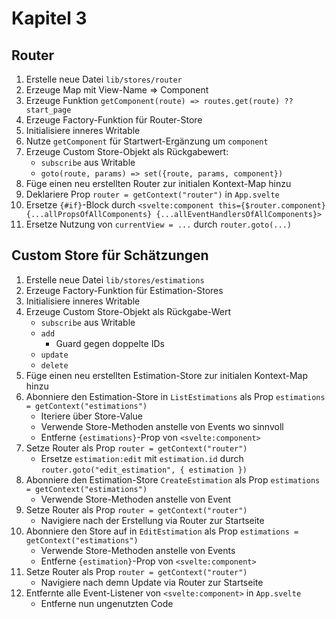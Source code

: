 # Kapitel 3

## Router

1. Erstelle neue Datei `lib/stores/router`
2. Erzeuge Map mit View-Name => Component
3. Erzeuge Funktion `getComponent(route) => routes.get(route) ?? start_page`
4. Erzeuge Factory-Funktion für Router-Store
5. Initialisiere inneres Writable
6. Nutze `getComponent` für Startwert-Ergänzung um `component`
7. Erzeuge Custom Store-Objekt als Rückgabewert:
   - `subscribe` aus Writable
   - `goto(route, params) => set({route, params, component})`
8. Füge einen neu erstellten Router zur initialen Kontext-Map hinzu
9. Deklariere Prop `router = getContext("router")` in `App.svelte`
10. Ersetze `{#if}`-Block durch `<svelte:component this={$router.component} {...allPropsOfAllComponents} {...allEventHandlersOfAllComponents}>`
11. Ersetze Nutzung von `currentView = ...` durch `router.goto(...)`

## Custom Store für Schätzungen

1. Erstelle neue Datei `lib/stores/estimations`
2. Erzeuge Factory-Funktion für Estimation-Stores
3. Initialisiere inneres Writable
4. Erzeuge Custom Store-Objekt als Rückgabe-Wert
   - `subscribe` aus Writable
   - `add`
     - Guard gegen doppelte IDs
   - `update`
   - `delete`
5. Füge einen neu erstellten Estimation-Store zur initialen Kontext-Map hinzu
6. Abonniere den Estimation-Store in `ListEstimations` als Prop `estimations = getContext("estimations")`
   - Iteriere über Store-Value
   - Verwende Store-Methoden anstelle von Events wo sinnvoll
   - Entferne `{estimations}`-Prop von `<svelte:component>`
7. Setze Router als Prop `router = getContext("router")`
   - Ersetze `estimation:edit` mit `estimation.id` durch `router.goto("edit_estimation", { estimation })`
8. Abonniere den Estimation-Store `CreateEstimation` als Prop `estimations = getContext("estimations")`
   - Verwende Store-Methoden anstelle von Event
9. Setze Router als Prop `router = getContext("router")`
   - Navigiere nach der Erstellung via Router zur Startseite
10. Abonniere den Store auf in `EditEstimation` als Prop `estimations = getContext("estimations")`
    - Verwende Store-Methoden anstelle von Events
    - Entferne `{estimation}`-Prop von `<svelte:component>`
11. Setze Router als Prop `router = getContext("router")`
    - Navigiere nach demn Update via Router zur Startseite
12. Entfernte alle Event-Listener von `<svelte:component>` in `App.svelte`
    - Entferne nun ungenutzten Code
